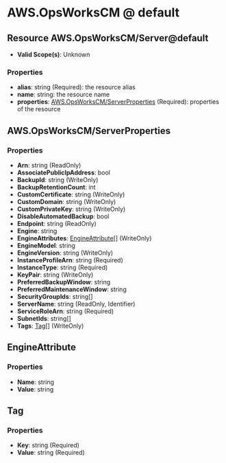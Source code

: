 # AWS.OpsWorksCM @ default

## Resource AWS.OpsWorksCM/Server@default
* **Valid Scope(s)**: Unknown
### Properties
* **alias**: string (Required): the resource alias
* **name**: string: the resource name
* **properties**: [AWS.OpsWorksCM/ServerProperties](#awsopsworkscmserverproperties) (Required): properties of the resource

## AWS.OpsWorksCM/ServerProperties
### Properties
* **Arn**: string (ReadOnly)
* **AssociatePublicIpAddress**: bool
* **BackupId**: string (WriteOnly)
* **BackupRetentionCount**: int
* **CustomCertificate**: string (WriteOnly)
* **CustomDomain**: string (WriteOnly)
* **CustomPrivateKey**: string (WriteOnly)
* **DisableAutomatedBackup**: bool
* **Endpoint**: string (ReadOnly)
* **Engine**: string
* **EngineAttributes**: [EngineAttribute](#engineattribute)[] (WriteOnly)
* **EngineModel**: string
* **EngineVersion**: string (WriteOnly)
* **InstanceProfileArn**: string (Required)
* **InstanceType**: string (Required)
* **KeyPair**: string (WriteOnly)
* **PreferredBackupWindow**: string
* **PreferredMaintenanceWindow**: string
* **SecurityGroupIds**: string[]
* **ServerName**: string (ReadOnly, Identifier)
* **ServiceRoleArn**: string (Required)
* **SubnetIds**: string[]
* **Tags**: [Tag](#tag)[] (WriteOnly)

## EngineAttribute
### Properties
* **Name**: string
* **Value**: string

## Tag
### Properties
* **Key**: string (Required)
* **Value**: string (Required)

